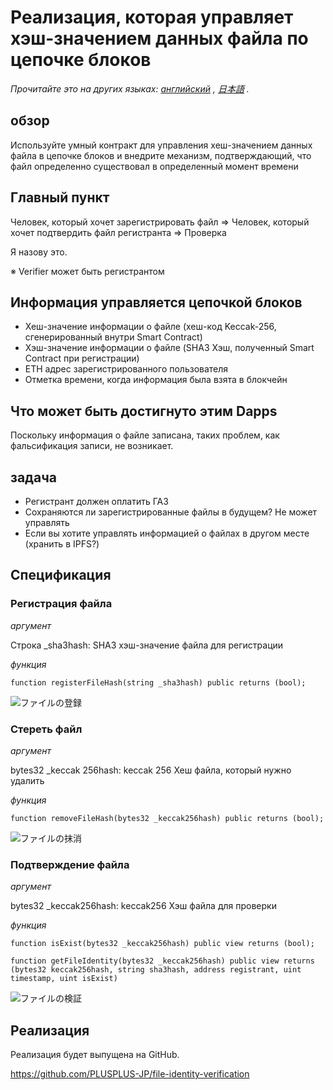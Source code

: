 # Реализация, которая управляет хэш-значением данных файла по цепочке блоков

*Прочитайте это на других языках: [английский](README.en.md) , [日本語](README.ja.md) .*

## обзор

Используйте умный контракт для управления хеш-значением данных файла в цепочке блоков и внедрите механизм, подтверждающий, что файл определенно существовал в определенный момент времени

## Главный пункт

Человек, который хочет зарегистрировать файл => Человек, который хочет подтвердить файл регистранта => Проверка

Я назову это.

※ Verifier может быть регистрантом

## Информация управляется цепочкой блоков

- Хеш-значение информации о файле (хеш-код Keccak-256, сгенерированный внутри Smart Contract)
- Хэш-значение информации о файле (SHA3 Хэш, полученный Smart Contract при регистрации)
- ETH адрес зарегистрированного пользователя
- Отметка времени, когда информация была взята в блокчейн

## Что может быть достигнуто этим Dapps

Поскольку информация о файле записана, таких проблем, как фальсификация записи, не возникает.

## задача

- Регистрант должен оплатить ГАЗ
- Сохраняются ли зарегистрированные файлы в будущем? Не может управлять
- Если вы хотите управлять информацией о файлах в другом месте (хранить в IPFS?)

## Спецификация

### Регистрация файла

*аргумент*

Строка _sha3hash: SHA3 хэш-значение файла для регистрации

*функция*

```solidity
function registerFileHash(string _sha3hash) public returns (bool);
```

![ファイルの登録](../sequence-diagram/register-file-hash.svg)

### Стереть файл

*аргумент*

bytes32 _keccak 256hash: keccak 256 Хеш файла, который нужно удалить

*функция*

```solidity
function removeFileHash(bytes32 _keccak256hash) public returns (bool);
```

![ファイルの抹消](../sequence-diagram/remove-file-hash.svg)

### Подтверждение файла

*аргумент*

bytes32 _keccak256hash: keccak256 Хэш файла для проверки

*функция*

```solidity
function isExist(bytes32 _keccak256hash) public view returns (bool);
```

```
function getFileIdentity(bytes32 _keccak256hash) public view returns (bytes32 keccak256hash, string sha3hash, address registrant, uint timestamp, uint isExist)
```

![ファイルの検証](../sequence-diagram/get-file-identity.svg)

## Реализация

Реализация будет выпущена на GitHub.

https://github.com/PLUSPLUS-JP/file-identity-verification
